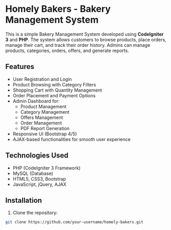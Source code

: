 # Homely Bakers - Bakery Management System

This is a simple Bakery Management System developed using **CodeIgniter 3** and **PHP**. The system allows customers to browse products, place orders, manage their cart, and track their order history. Admins can manage products, categories, orders, offers, and generate reports.

## Features

- User Registration and Login
- Product Browsing with Category Filters
- Shopping Cart with Quantity Management
- Order Placement and Payment Options
- Admin Dashboard for:
  - Product Management
  - Category Management
  - Offers Management
  - Order Management
  - PDF Report Generation
- Responsive UI (Bootstrap 4/5)
- AJAX-based functionalities for smooth user experience

## Technologies Used

- PHP (CodeIgniter 3 Framework)
- MySQL (Database)
- HTML5, CSS3, Bootstrap
- JavaScript, jQuery, AJAX

## Installation

1. Clone the repository:

```bash
git clone https://github.com/your-username/homely-bakers.git
